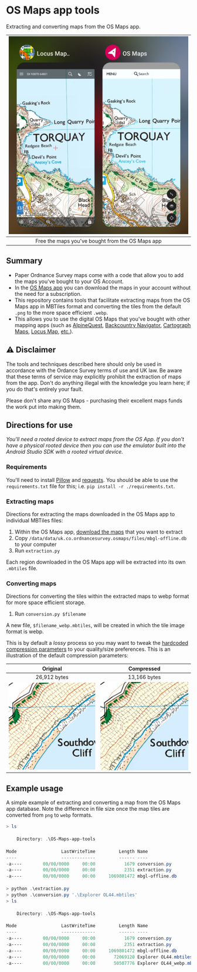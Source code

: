 # OS Maps app tools
Extracting and converting maps from the OS Maps app.

| ![Free the maps you've bought from the OS Maps app](./resources/screenshot.jpg) |
| :---: |
| Free the maps you've bought from the OS Maps app |

## Summary
* Paper Ordnance Survey maps come with a code that allow you to add the maps you've bought to your OS Account.
* In the [OS Maps app](https://shop.ordnancesurvey.co.uk/apps/os-maps-subscriptions/#app) you can download the maps in your account without the need for a subscription.
* This repository contains tools that facilitate extracting maps from the OS Maps app in MBTiles format and converting the tiles from the default `.png` to the more space efficient `.webp`.
* This allows you to use the digital OS Maps that you've bought with other mapping apps (such as [AlpineQuest](https://alpinequest.net/en/help/v2/maps/file-based-select), [Backcountry Navigator](https://www.backcountrynavigator.com/backcountry-navigator-pro), [Cartograph Maps](https://www.cartograph.eu/v3/), [Locus Map](https://www.locusmap.app/), [etc.](https://www.cumbriasoaringclub.co.uk/kb/osm.php#apps)).

## :warning: Disclaimer
The tools and techniques described here should only be used in accordance with the Ordance Survey terms of use and UK law. Be aware that these terms of service may explicitly prohibit the extraction of maps from the app. Don't do anything illegal with the knowledge you learn here; if you do that's entirely your fault.

Please don't share any OS Maps - purchasing their excellent maps funds the work put into making them.

## Directions for use
_You'll need a rooted device to extract maps from the OS App. If you don't have a physical rooted device then you can use the emulator built into the Android Studio SDK with a rooted virtual device._

### Requirements
You'll need to install [Pillow](https://pillow.readthedocs.io/en/stable/installation.html) and [requests](https://requests.readthedocs.io/en/latest/user/install/#install). You should be able to use the `requirements.txt` file for this; i.e. `pip install -r ./requirements.txt`.

### Extracting maps
Directions for extracting the maps downloaded in the OS Maps app to individual MBTiles files:

1. Within the OS Maps app, [download the maps](https://osmaps.com/os-maps-help?categoryId=631349&article=637593#article-id-637593) that you want to extract
1. Copy `/data/data/uk.co.ordnancesurvey.osmaps/files/mbgl-offline.db` to your computer
1. Run `extraction.py`

Each region downloaded in the OS Maps app will be extracted into its own `.mbtiles` file.

### Converting maps
Directions for converting the tiles within the extracted maps to webp format for more space efficient storage.

1. Run `conversion.py $filename`

A new file, `$filename_webp.mbtiles`, will be created in which the tile image format is webp.

This is by default a _lossy_ process so you may want to tweak the [hardcoded](https://github.com/aricooperdavis/OS-Maps-app-tools/blob/main/conversion.py#L42) [compression parameters](https://pillow.readthedocs.io/en/stable/handbook/image-file-formats.html#webp) to your quality/size preferences. This is an illustration of the default compression parameters:

| Original | Compressed |
| :---: | :---: |
| 26,912 bytes | 13,166 bytes |
| ![original tile](./resources/original.png) | ![compressed tile](./resources/webp50.png) |

## Example usage
A simple example of extracting and converting a map from the OS Maps app database. Note the difference in file size once the map tiles are converted from `png` to `webp` formats.

```powershell
> ls

    Directory: .\OS-Maps-app-tools

Mode                 LastWriteTime         Length Name
----                 -------------         ------ ----
-a----        00/00/0000     00:00           1679 conversion.py
-a----        00/00/0000     00:00           2351 extraction.py
-a----        00/00/0000     00:00     1069801472 mbgl-offline.db

> python .\extraction.py
> python .\conversion.py '.\Explorer OL44.mbtiles'
> ls

    Directory: .\OS-Maps-app-tools

Mode                 LastWriteTime         Length Name
----                 -------------         ------ ----
-a----        00/00/0000     00:00           1679 conversion.py
-a----        00/00/0000     00:00           2351 extraction.py
-a----        00/00/0000     00:00     1069801472 mbgl-offline.db
-a----        00/00/0000     00:00       72069120 Explorer OL44.mbtiles
-a----        00/00/0000     00:00       50507776 Explorer OL44_webp.mbtiles
```
